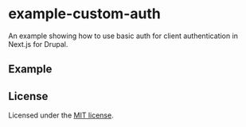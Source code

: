 # example-custom-auth

An example showing how to use basic auth for client authentication in Next.js for Drupal.

## Example

## License

Licensed under the [MIT license](https://github.com/chapter-three/next-drupal/blob/master/LICENSE).

